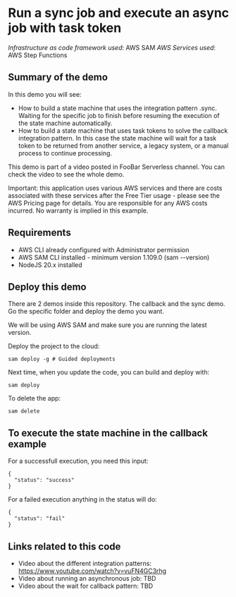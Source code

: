 # Run a sync job and execute an async job with task token

_Infrastructure as code framework used_: AWS SAM
_AWS Services used_: AWS Step Functions

## Summary of the demo

In this demo you will see:

- How to build a state machine that uses the integration pattern .sync. Waiting for the specific job to finish before resuming the execution of the state machine automatically.
- How to build a state machine that uses task tokens to solve the callback integration pattern. In this case the state machine will wait for a task token to be returned from another service, a legacy system, or a manual process to continue processing.

This demo is part of a video posted in FooBar Serverless channel. You can check the video to see the whole demo.

Important: this application uses various AWS services and there are costs associated with these services after the Free Tier usage - please see the AWS Pricing page for details. You are responsible for any AWS costs incurred. No warranty is implied in this example.

## Requirements

- AWS CLI already configured with Administrator permission
- AWS SAM CLI installed - minimum version 1.109.0 (sam --version)
- NodeJS 20.x installed

## Deploy this demo

There are 2 demos inside this repository. The callback and the sync demo. Go the specific folder and deploy the demo you want.

We will be using AWS SAM and make sure you are running the latest version.

Deploy the project to the cloud:

```
sam deploy -g # Guided deployments
```

Next time, when you update the code, you can build and deploy with:

```
sam deploy
```

To delete the app:

```
sam delete
```

## To execute the state machine in the callback example

For a successfull execution, you need this input:

```
{
  "status": "success"
}
```

For a failed execution anything in the status will do:

```
{
  "status": "fail"
}
```

## Links related to this code

- Video about the different integration patterns: https://www.youtube.com/watch?v=vuFN4GC3rhg
- Video about running an asynchronous job: TBD
- Video about the wait for callback pattern: TBD
